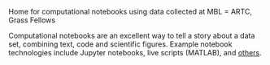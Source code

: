 Home for computational notebooks using data collected at MBL = ARTC, Grass Fellows

Computational notebooks are an excellent way to tell a story about a data set, combining text, code and scientific figures.  Example notebook
technologies include Jupyter notebooks, live scripts (MATLAB), and [others](https://en.wikipedia.org/wiki/Notebook_interface).
